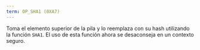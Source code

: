 ```yaml
---
term: OP_SHA1 (0XA7)
---
```


Toma el elemento superior de la pila y lo reemplaza con su hash utilizando la función `SHA1`. El uso de esta función ahora se desaconseja en un contexto seguro.